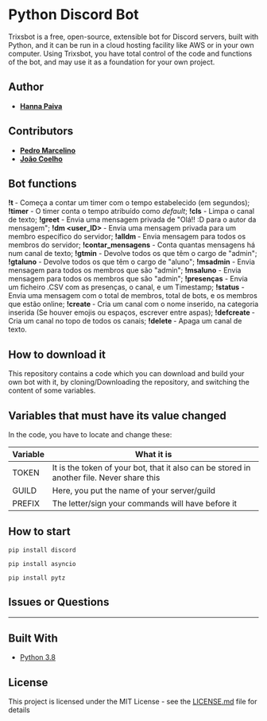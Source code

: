 # Python Discord Bot 

Trixsbot is a free, open-source, extensible bot for Discord servers, built with Python, and it can be run in a cloud hosting facility like AWS or in your own computer. Using Trixsbot, you have total control of the code and functions of the bot, and may use it as a foundation for your own project. 

## Author

* **[Hanna Paiva](https://github.com/Hantriex)**

## Contributors

* **[Pedro Marcelino](https://github.com/pmarcelino)**
* **[João Coelho](https://github.com/joaopcoelho)**

## Bot functions

**!t <segundos>** - Começa a contar um timer com o tempo estabelecido (em segundos);
**!timer** - O timer conta o tempo atribuído como *default*;
**!cls** - Limpa o canal de texto;
**!greet** - Envia uma mensagem privada de "Olá!! :D para o autor da mensagem";
**!dm <user_ID> <mensagem>**  - Envia uma mensagem privada para um membro específico do servidor;
**!alldm <mensagem>** - Envia mensagem para todos os membros do servidor;
**!contar_mensagens** - Conta quantas mensagens há num canal de texto;
**!gtmin** - Devolve todos os que têm o cargo de "admin";
**!gtaluno** - Devolve todos os que têm o cargo de "aluno";
**!msadmin** - Envia mensagem para todos os membros que são "admin";
**!msaluno** - Envia mensagem para todos os membros que são "admin";
**!presenças** - Envia um ficheiro .CSV com as presenças, o canal, e um Timestamp;
**!status** - Envia uma mensagem com o total de membros, total de bots, e os membros que estão online; 
**!create <nome do canal> <categoria>** - Cria um canal com o nome inserido, na categoria inserida (Se houver emojis ou espaços, escrever entre aspas);
**!defcreate <nome do canal>** - Cria um canal no topo de todos os canais;
**!delete <nome do canal>** - Apaga um canal de texto.
  
## How to download it

This repository contains a code which you can download and build your own bot with it, by cloning/Downloading the repository, and switching the content of some variables.


## Variables that must have its value changed

In the code, you have to locate and change these:

| Variable              | What it is                                                            |
| ----------------------| ----------------------------------------------------------------------|
| TOKEN                 | It is the token of your bot, that it also can be stored in another file. Never share this|
| GUILD                 | Here, you put the name of your server/guild |
| PREFIX                | The letter/sign your commands will have before it|




## How to start


```
pip install discord
```
```
pip install asyncio
```
```
pip install pytz
```


## Issues or Questions

---

## Built With

* [Python 3.8](https://www.python.org/)

## License

This project is licensed under the MIT License - see the [LICENSE.md](LICENSE.md) file for details
